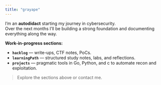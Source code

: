 ```yaml
---
title: "grayape"
---
```


I’m an **autodidact** starting my journey in cybersecurity.  
Over the next months I’ll be building a strong foundation and documenting everything along the way.

**Work-in-progress sections:**

- **`hacklog`** — write-ups, CTF notes, PoCs.  
- **`learningPath`** — structured study notes, labs, and reflections.  
- **`projects`** — pragmatic tools in Go, Python, and c to automate recon and exploitation.

> Explore the sections above or contact me.
